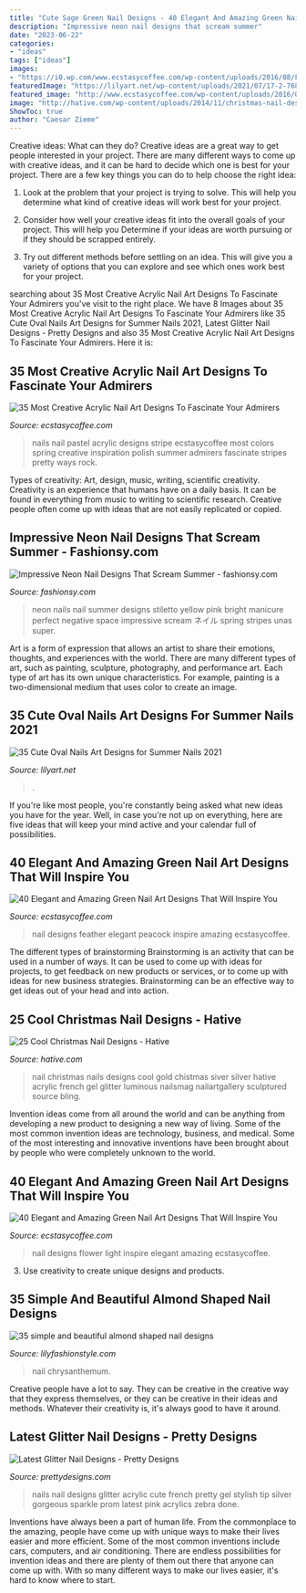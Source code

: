 ```yaml
---
title: "Cute Sage Green Nail Designs - 40 Elegant And Amazing Green Nail Art Designs That Will Inspire You"
description: "Impressive neon nail designs that scream summer"
date: "2023-06-22"
categories:
- "ideas"
tags: ["ideas"]
images:
- "https://i0.wp.com/www.ecstasycoffee.com/wp-content/uploads/2016/08/Flower-Nail-Design-on-Light-Green-Bases.jpg"
featuredImage: "https://lilyart.net/wp-content/uploads/2021/07/17-2-768x1152.jpg"
featured_image: "http://www.ecstasycoffee.com/wp-content/uploads/2016/09/Acrylic-Nail-Design-@EcstasyCoffee-30.jpg"
image: "http://hative.com/wp-content/uploads/2014/11/christmas-nail-designs/11-cool-christmas-nail-designs.jpg"
ShowToc: true
author: "Caesar Zieme"
---
```



Creative ideas: What can they do?
Creative ideas are a great way to get people interested in your project. There are many different ways to come up with creative ideas, and it can be hard to decide which one is best for your project. There are a few key things you can do to help choose the right idea:
1. Look at the problem that your project is trying to solve. This will help you determine what kind of creative ideas will work best for your project.

2. Consider how well your creative ideas fit into the overall goals of your project. This will help you Determine if your ideas are worth pursuing or if they should be scrapped entirely.

3. Try out different methods before settling on an idea. This will give you a variety of options that you can explore and see which ones work best for your project.


	

		
searching about 35 Most Creative Acrylic Nail Art Designs To Fascinate Your Admirers you've visit to the right place. We have 8 Images about 35 Most Creative Acrylic Nail Art Designs To Fascinate Your Admirers like 35 Cute Oval Nails Art Designs for Summer Nails 2021, Latest Glitter Nail Designs - Pretty Designs and also 35 Most Creative Acrylic Nail Art Designs To Fascinate Your Admirers. Here it is:
		
    
## 35 Most Creative Acrylic Nail Art Designs To Fascinate Your Admirers

<img loading=lazy src="http://www.ecstasycoffee.com/wp-content/uploads/2016/09/Acrylic-Nail-Design-@EcstasyCoffee-30.jpg" onerror="this.onerror=null;this.src='https://tse3.mm.bing.net/th?id=OIP.ca9IXplXgsc4S6J7iz_TrgHaJk&amp;pid=15.1';" alt="35 Most Creative Acrylic Nail Art Designs To Fascinate Your Admirers">

_Source: ecstasycoffee.com_

>nails nail pastel acrylic designs stripe ecstasycoffee most colors spring creative inspiration polish summer admirers fascinate stripes pretty ways rock. 

	

Types of creativity: Art, design, music, writing, scientific creativity.
Creativity is an experience that humans have on a daily basis. It can be found in everything from music to writing to scientific research. Creative people often come up with ideas that are not easily replicated or copied.

    
## Impressive Neon Nail Designs That Scream Summer - Fashionsy.com

<img loading=lazy src="http://fashionsy.com/wp-content/uploads/2015/07/d44eeb81b37295845bedac6757f6cb0c.jpg" onerror="this.onerror=null;this.src='https://tse4.mm.bing.net/th?id=OIP.hmwbApfsyOXKZB7aiGo7hAHaJ4&amp;pid=15.1';" alt="Impressive Neon Nail Designs That Scream Summer - fashionsy.com">

_Source: fashionsy.com_

>neon nails nail summer designs stiletto yellow pink bright manicure perfect negative space impressive scream ネイル spring stripes unas super. 

	

Art is a form of expression that allows an artist to share their emotions, thoughts, and experiences with the world. There are many different types of art, such as painting, sculpture, photography, and performance art. Each type of art has its own unique characteristics. For example, painting is a two-dimensional medium that uses color to create an image.

    
## 35 Cute Oval Nails Art Designs For Summer Nails 2021

<img loading=lazy src="https://lilyart.net/wp-content/uploads/2021/07/17-2-768x1152.jpg" onerror="this.onerror=null;this.src='https://tse3.mm.bing.net/th?id=OIP.emT1RT8w9-E9DO54Qn7eYgHaLH&amp;pid=15.1';" alt="35 Cute Oval Nails Art Designs for Summer Nails 2021">

_Source: lilyart.net_

>. 

	

If you're like most people, you're constantly being asked what new ideas you have for the year. Well, in case you're not up on everything, here are five ideas that will keep your mind active and your calendar full of possibilities. 

    
## 40 Elegant And Amazing Green Nail Art Designs That Will Inspire You

<img loading=lazy src="https://i2.wp.com/www.ecstasycoffee.com/wp-content/uploads/2016/08/Green-Peacock-Feather-Nail-Art-Design.jpg" onerror="this.onerror=null;this.src='https://tse4.mm.bing.net/th?id=OIP.2hbvPnFcD3DtwZzA_26OsgHaHa&amp;pid=15.1';" alt="40 Elegant and Amazing Green Nail Art Designs That Will Inspire You">

_Source: ecstasycoffee.com_

>nail designs feather elegant peacock inspire amazing ecstasycoffee. 

	

The different types of brainstorming
Brainstorming is an activity that can be used in a number of ways. It can be used to come up with ideas for projects, to get feedback on new products or services, or to come up with ideas for new business strategies. Brainstorming can be an effective way to get ideas out of your head and into action.

    
## 25 Cool Christmas Nail Designs - Hative

<img loading=lazy src="http://hative.com/wp-content/uploads/2014/11/christmas-nail-designs/11-cool-christmas-nail-designs.jpg" onerror="this.onerror=null;this.src='https://tse1.mm.bing.net/th?id=OIP.KBlOtUi4yY1dvZbQf5Vj0QHaGp&amp;pid=15.1';" alt="25 Cool Christmas Nail Designs - Hative">

_Source: hative.com_

>nail christmas nails designs cool gold chistmas siver silver hative acrylic french gel glitter luminous nailsmag nailartgallery sculptured source bling. 

	

Invention ideas come from all around the world and can be anything from developing a new product to designing a new way of living. Some of the most common invention ideas are technology, business, and medical. Some of the most interesting and innovative inventions have been brought about by people who were completely unknown to the world.

    
## 40 Elegant And Amazing Green Nail Art Designs That Will Inspire You

<img loading=lazy src="https://i0.wp.com/www.ecstasycoffee.com/wp-content/uploads/2016/08/Flower-Nail-Design-on-Light-Green-Bases.jpg" onerror="this.onerror=null;this.src='https://tse2.mm.bing.net/th?id=OIP.dBgY7oRlXwUwwdjNhlIOvgHaHa&amp;pid=15.1';" alt="40 Elegant and Amazing Green Nail Art Designs That Will Inspire You">

_Source: ecstasycoffee.com_

>nail designs flower light inspire elegant amazing ecstasycoffee. 

	

3. Use creativity to create unique designs and products.

    
## 35 Simple And Beautiful Almond Shaped Nail Designs

<img loading=lazy src="https://lilyfashionstyle.com/wp-content/uploads/2021/04/15-9.jpg" onerror="this.onerror=null;this.src='https://tse4.mm.bing.net/th?id=OIP.gilykUSkFyYyLXCCvX5LYgHaLH&amp;pid=15.1';" alt="35 simple and beautiful almond shaped nail designs">

_Source: lilyfashionstyle.com_

>nail chrysanthemum. 

	

Creative people have a lot to say. They can be creative in the creative way that they express themselves, or they can be creative in their ideas and methods. Whatever their creativity is, it's always good to have it around.

    
## Latest Glitter Nail Designs - Pretty Designs

<img loading=lazy src="https://www.prettydesigns.com/wp-content/uploads/2014/07/Stylish-Glitter-Nails.jpg" onerror="this.onerror=null;this.src='https://tse2.mm.bing.net/th?id=OIP.3JdXh3QmPDeJOn29YCK4HQHaJ3&amp;pid=15.1';" alt="Latest Glitter Nail Designs - Pretty Designs">

_Source: prettydesigns.com_

>nails nail designs glitter acrylic cute french pretty gel stylish tip silver gorgeous sparkle prom latest pink acrylics zebra done. 

	

Inventions have always been a part of human life. From the commonplace to the amazing, people have come up with unique ways to make their lives easier and more efficient. Some of the most common inventions include cars, computers, and air conditioning. There are endless possibilities for invention ideas and there are plenty of them out there that anyone can come up with. With so many different ways to make our lives easier, it's hard to know where to start.

